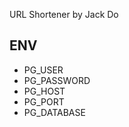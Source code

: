 URL Shortener by Jack Do

## ENV

-   PG_USER
-   PG_PASSWORD
-   PG_HOST
-   PG_PORT
-   PG_DATABASE
